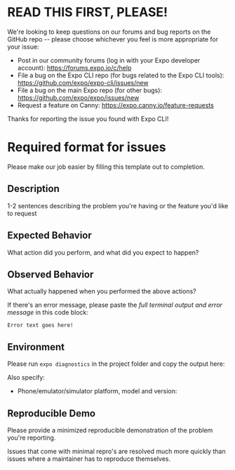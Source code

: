 # READ THIS FIRST, PLEASE!

We're looking to keep questions on our forums and bug reports on the GitHub repo -- please choose whichever you feel is more appropriate for your issue:

- Post in our community forums (log in with your Expo developer account): https://forums.expo.io/c/help
- File a bug on the Expo CLI repo (for bugs related to the Expo CLI tools): https://github.com/expo/expo-cli/issues/new
- File a bug on the main Expo repo (for other bugs): https://github.com/expo/expo/issues/new
- Request a feature on Canny: https://expo.canny.io/feature-requests

Thanks for reporting the issue you found with Expo CLI!

# Required format for issues

Please make our job easier by filling this template out to completion.

## Description

1-2 sentences describing the problem you're having or the feature you'd like to request

## Expected Behavior

What action did you perform, and what did you expect to happen?

## Observed Behavior

What actually happened when you performed the above actions?

If there's an error message, please paste the _full terminal output and error message_ in this code block:

```
Error text goes here!
```

## Environment

Please run `expo diagnostics` in the project folder and copy the output here:

Also specify:

- Phone/emulator/simulator platform, model and version:

## Reproducible Demo

Please provide a minimized reproducible demonstration of the problem you're reporting.

Issues that come with minimal repro's are resolved much more quickly than issues where a maintainer has to reproduce themselves.
